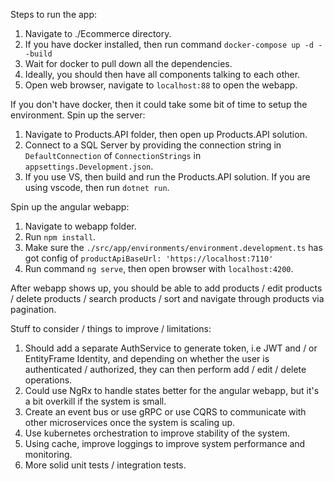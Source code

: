 Steps to run the app:

1. Navigate to ./Ecommerce directory.
2. If you have docker installed, then run command `docker-compose up -d --build`
3. Wait for docker to pull down all the dependencies.
4. Ideally, you should then have all components talking to each other.
5. Open web browser, navigate to `localhost:88` to open the webapp.

If you don't have docker, then it could take some bit of time to setup the environment.
Spin up the server:

1. Navigate to Products.API folder, then open up Products.API solution.
2. Connect to a SQL Server by providing the connection string in `DefaultConnection` of `ConnectionStrings` in `appsettings.Development.json`.
3. If you use VS, then build and run the Products.API solution. If you are using vscode, then run `dotnet run`.

Spin up the angular webapp:

1. Navigate to webapp folder.
2. Run `npm install`.
3. Make sure the `./src/app/environments/environment.development.ts` has got config of `productApiBaseUrl: 'https://localhost:7110'`
4. Run command `ng serve`, then open browser with `localhost:4200`.

After webapp shows up, you should be able to add products / edit products / delete products / search products / sort and navigate through products via pagination.

Stuff to consider / things to improve / limitations:

1. Should add a separate AuthService to generate token, i.e JWT and / or EntityFrame Identity, and depending on whether the user is authenticated / authorized, they can then perform add / edit / delete operations.
2. Could use NgRx to handle states better for the angular webapp, but it's a bit overkill if the system is small.
3. Create an event bus or use gRPC or use CQRS to communicate with other microservices once the system is scaling up.
4. Use kubernetes orchestration to improve stability of the system.
5. Using cache, improve loggings to improve system performance and monitoring.
6. More solid unit tests / integration tests.
